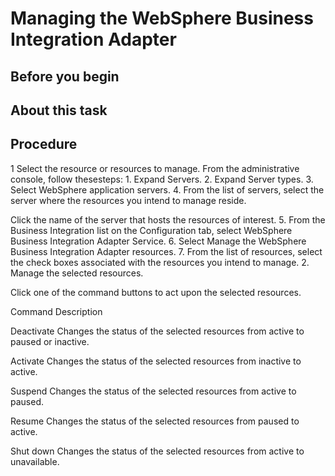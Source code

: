 <!-- image -->

# Managing the WebSphere Business Integration Adapter

## Before you begin

## About this task

## Procedure

1 Select the resource or resources to manage. From the administrative console, follow thesesteps:
    1. Expand Servers.
    2. Expand Server types.
    3. Select WebSphere application servers.
    4. From the list of servers, select the server where the resources you intend to manage
reside.

Click the name of the server that hosts the resources of interest.
    5. From the Business Integration list on the Configuration tab, select
WebSphere Business Integration Adapter Service.
    6. Select Manage the WebSphere Business Integration Adapter
resources.
    7. From the list of resources, select the check boxes associated with the resources you intend to
manage.
2. Manage the selected resources.

Click one of the command buttons to act upon the selected resources.

Command
Description

Deactivate 
Changes the status of the selected resources from active to paused or inactive.

Activate 
Changes the status of the selected resources from inactive to active.

Suspend 
Changes the status of the selected resources from active to paused.

Resume 
Changes the status of the selected resources from paused to active.

Shut down 
Changes the status of the selected resources from active to unavailable.
